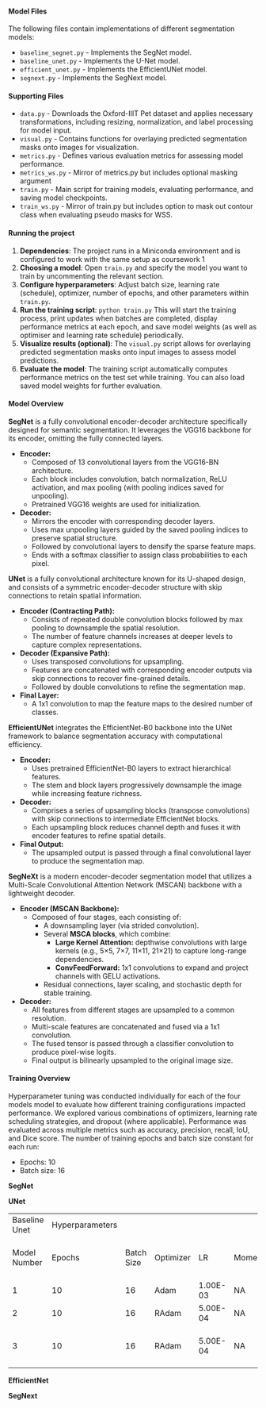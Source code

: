 


#### **Model Files**  

The following files contain implementations of different segmentation models:
- `baseline_segnet.py` - Implements the SegNet model.
- `baseline_unet.py` - Implements the U-Net model.
- `efficient_unet.py` - Implements the EfficientUNet model.
- `segnext.py` - Implements the SegNext model.
    
#### **Supporting Files**  

- `data.py` - Downloads the Oxford-IIIT Pet dataset and applies necessary transformations, including resizing, normalization, and label processing for model input.
- `visual.py` - Contains functions for overlaying predicted segmentation masks onto images for visualization.
- `metrics.py` - Defines various evaluation metrics for assessing model performance.
- `metrics_ws.py` - Mirror of metrics.py but includes optional masking argument
- `train.py` - Main script for training models, evaluating performance, and saving model checkpoints.
- `train_ws.py` - Mirror of train.py but includes option to mask out contour class when evaluating pseudo masks for WSS.

#### **Running the project**  
1.  **Dependencies**: The project runs in a Miniconda environment and is configured to work with the same setup as coursework 1 
2.  **Choosing a model**: Open `train.py` and specify the model you want to train by uncommenting the relevant section.
3.  **Configure hyperparameters**: Adjust batch size, learning rate (schedule), optimizer, number of epochs, and other parameters within `train.py`.
4.  **Run the training script**: `python train.py` This will start the training process, print updates when batches are completed, display performance metrics at each epoch, and save model weights (as well as optimiser and learning rate schedule) periodically.
5.  **Visualize results (optional)**: The `visual.py` script allows for overlaying predicted segmentation masks onto input images to assess model predictions.
6.  **Evaluate the model**: The training script automatically computes performance metrics on the test set while training. You can also load saved model weights for further evaluation.


#### **Model Overview**

**SegNet** is a fully convolutional encoder-decoder architecture specifically designed for semantic segmentation. It leverages the VGG16 backbone for its encoder, omitting the fully connected layers.
- **Encoder:**
    - Composed of 13 convolutional layers from the VGG16-BN architecture.
    - Each block includes convolution, batch normalization, ReLU activation, and max pooling (with pooling indices saved for unpooling).
    - Pretrained VGG16 weights are used for initialization.
- **Decoder:**
    - Mirrors the encoder with corresponding decoder layers.
    - Uses max unpooling layers guided by the saved pooling indices to preserve spatial structure.
    - Followed by convolutional layers to densify the sparse feature maps.        
    - Ends with a softmax classifier to assign class probabilities to each pixel.

**UNet** is a fully convolutional architecture known for its U-shaped design, and consists of a symmetric encoder-decoder structure with skip connections to retain spatial information.
- **Encoder (Contracting Path):**
    - Consists of repeated double convolution blocks followed by max pooling to downsample the spatial resolution.
    - The number of feature channels increases at deeper levels to capture complex representations.
- **Decoder (Expansive Path):**
    - Uses transposed convolutions for upsampling.
    - Features are concatenated with corresponding encoder outputs via skip connections to recover fine-grained details.
    - Followed by double convolutions to refine the segmentation map.
- **Final Layer:**
    - A 1x1 convolution to map the feature maps to the desired number of classes.
        
**EfficientUNet** integrates the EfficientNet-B0 backbone into the UNet framework to balance segmentation accuracy with computational efficiency.
- **Encoder:**
    - Uses pretrained EfficientNet-B0 layers to extract hierarchical features.
    - The stem and block layers progressively downsample the image while increasing feature richness.
- **Decoder:**
    - Comprises a series of upsampling blocks (transpose convolutions) with skip connections to intermediate EfficientNet blocks.
    - Each upsampling block reduces channel depth and fuses it with encoder features to refine spatial details.
- **Final Output:**
    - The upsampled output is passed through a final convolutional layer to produce the segmentation map.


**SegNeXt** is a modern encoder-decoder segmentation model that utilizes a Multi-Scale Convolutional Attention Network (MSCAN) backbone with a lightweight decoder.
- **Encoder (MSCAN Backbone):**
    - Composed of four stages, each consisting of:        
        - A downsampling layer (via strided convolution).
        - Several **MSCA blocks**, which combine:
            - **Large Kernel Attention:** depthwise convolutions with large kernels (e.g., 5×5, 7×7, 11×11, 21×21) to capture long-range dependencies.
            - **ConvFeedForward:** 1x1 convolutions to expand and project channels with GELU activations.
        - Residual connections, layer scaling, and stochastic depth for stable training.
- **Decoder:**
    - All features from different stages are upsampled to a common resolution.
    - Multi-scale features are concatenated and fused via a 1x1 convolution.
    - The fused tensor is passed through a classifier convolution to produce pixel-wise logits.
    - Final output is bilinearly upsampled to the original image size.




#### **Training Overview**  

Hyperparameter tuning was conducted individually for each of the four models model to evaluate how different training configurations impacted performance. We explored various combinations of optimizers, learning rate scheduling strategies, and dropout (where applicable). Performance was evaluated across multiple metrics such as accuracy, precision, recall, IoU, and Dice score. The number of training epochs and batch size constant for each run:
- Epochs: 10
- Batch size: 16

**SegNet** 


**UNet**  

|   |   |   |   |   |   |   |   |   |   |   |   |   |   |   |   |   |   |   |   |
|---|---|---|---|---|---|---|---|---|---|---|---|---|---|---|---|---|---|---|---|
|Baseline Unet|Hyperparameters|   |   |   |   |   |   |   |   |   |   |   |   |Performance|   |   |   |   |   |
|Model Number|Epochs|Batch Size|Optimizer|LR|Momentum|Weight Decay|Learning Rate Constant (Y/N)|LR Scheduler|Relevant Params (1)|Relevant Params (2)|Data Transformations|Dropout|Model saved as|Loss|Accuracy|Precision|Recall|IOU|DICE|
|1|10|16|Adam|1.00E-03|NA|1.00E-04|N|StepLR|step_size= 15|gamma =0.1|NA|NA|UNet1|0.37|0.86|0.8|0.77|0.66|0.78|
|2|10|16|RAdam|5.00E-04|NA|1.00E-05|N|CosineAnnealing|t_max = 50|NA|NA|NA|UNet2|0.35|0.87|0.81|0.78|0.67|0.79|
|3|10|16|RAdam|5.00E-04|NA|1.00E-05|N|CosineAnnealing|t_max = 50|NA|NA|0.3 at. both conv layers|UNet3|0.38|0.86|0.84|0.78|0.68|0.79|


**EfficientNet** 

**SegNext**
